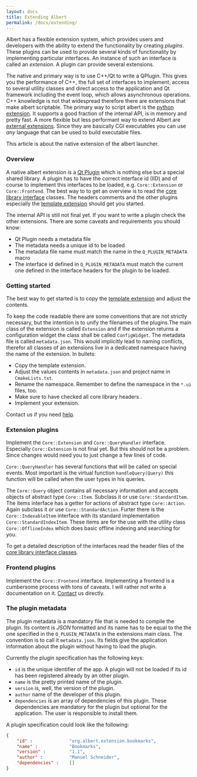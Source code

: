 ```yaml
---
layout: docs
title: Extending Albert
permalink: /docs/extending/
---
```



Albert has a flexible extension system, which provides users and developers with the ability to extend the functionality by creating *plugins*. These plugins can be used to provide several kinds of functionality by implementing particular interfaces. An instance of such an interface is called an *extension*. A plugin can provide several extensions.

The native and primary way is to use C++/Qt to write a QPlugin. This gives you the performance of C++, the full set of interfaces to implement, access to several utility classes and direct access to the application and Qt framework including the event loop, which allows asynchronous operations. C++ knowledge is not that widespread therefore there are extensions that make albert scriptable. The primary way to script albert is the [python extension](/docs/extensions/python/). It supports a good fraction of the internal API, is in memory and pretty fast. A more flexible but less performant way to extend Albert are [external extensions](/docs/extensions/external/). Since they are basically CGI executables you can use *any* language that can be used to build executable files.

This article is about the native extension of the albert launcher.

### Overview

A native albert extension is a [Qt Plugin](http://doc.qt.io/qt-5/plugins-howto.html#the-low-level-api-extending-qt-applications.) which is nothing else but a special shared library. A plugin has to have the correct interface id (IID) and of course to implement this interfaces to be loaded, e.g. `Core::Extension` or `Core::Frontend`. The best way to to get an overview is to read the [core library interface](https://github.com/albertlauncher/albert/tree/master/include/albert) classes. The headers comments and the other plugins especially the [template extension](https://github.com/albertlauncher/plugins/tree/master/templateExtension) should get you started.

The internal API is still not final yet. If you want to write a plugin check the other extensions. There are some caveats and requirements you should know:

- Qt Plugin needs a metadata file
- The metadata needs a unique id to be loaded
- The metadata file name must match the name in the `Q_PLUGIN_METADATA` macro
- The interface id defined in `Q_PLUGIN_METADATA` must match the current one defined in the interface headers for the plugin to be loaded.

### Getting started

The best way to get started is to copy the [template extension](https://github.com/albertlauncher/plugins/tree/master/templateExtension) and adjust the contents.

To keep the code readable there are some conventions that are not strictly necessary, but the intention is to unify the filenames of the plugins.The main class of the extension is called `Extension` and if the extension returns a configuration widget the class shall be called `ConfigWidget`. The metadata file is called `metadata.json`. This would implicitly lead to naming conflicts, therefor all classes of an extensions live in a dedicated namespace having the name of the extension. In bullets:

- Copy the template extension.
- Adjust the values contents in `metadata.json` and project name in `CmakeLists.txt`.
- Rename the namespace. Remember to define the namespace in the `*.ui` files, too.
- Make sure to have checked all core library headers .
- Implement your extension.

Contact us if you need [help](/help/).

### Extension plugins

Implement the `Core::Extension` and `Core::QueryHandler` interface. Especially `Core::Extension` is not final yet. But this should not be a problem. Since changes would need you to just change a few lines of code.

`Core::QueryHandler` has several functions that will be called on special events. Most important is the virtual function `handleQuery(Query)` this function will be called when the user types in his queries.

The `Core::Query` object contains all necessary information and accepts objects of abstract type `Core::Item`. Subclass it or use `Core::StandardItem`. The items interface has a getter for actions of abstract type `Core::Action`. Again subclass it or use `Core::StandardAction`. Furter there is the `Core::IndexableItem` interface with its standard implementation `Core::StandardIndexItem`. These items are for the use with the utility class `Core::OfflineIndex` which does basic offline indexing and searching for you.

To get a detailed description of the interfaces read the header files of the [core library interface classes](https://github.com/albertlauncher/albert/tree/master/lib/albertcore/include).

### Frontend plugins

Implement the `Core::Frontend` interface. Implementing a frontend is a cumbersome process with tons of caveats. I will rather not write a documentation on it. [Contact](/help/) us directly.


### The plugin metadata

The plugin metadata is a mandatory file that is needed to compile the plugin. Its content is *JSON* formatted and its name has to be equal to the the one specified in the `Q_PLUGIN_METADATA` in the extensions main class. The convention is to call it `metadata.json`. Its fields give the application information about the plugin without having to load the plugin.

Currently the plugin specification has the following keys:
- `id` is the unique identifier of the app. A plugin will not be loaded if its id has been registered already by an other plugin.
- `name` is the pretty printed name of the plugin.
- `version` is, well, the version of the plugin.
- `author` name of the developer of this plugin.
- `dependencies` is an array of dependencies of this plugin. These dependencies are mandatory for the plugin but optional for the application. The user is responsible to install them.

A plugin specification could look like the following:

```json
{
    "id" :              "org.albert.extension.bookmarks",
    "name" :            "Bookmarks",
    "version" :         "1.1",
    "author" :          "Manuel Schneider",
    "dependencies" :    []
}
```
